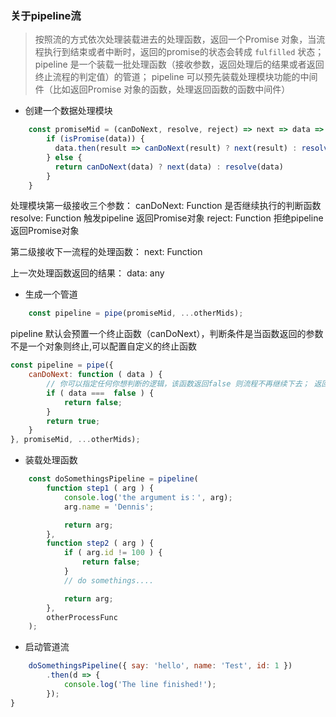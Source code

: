 ### 关于pipeline流
> 按照流的方式依次处理装载进去的处理函数，返回一个Promise 对象，当流程执行到结束或者中断时，返回的promise的状态会转成 `fulfilled` 状态；
pipeline 是一个装载一批处理函数（接收参数，返回处理后的结果或者返回终止流程的判定值）的管道；
pipeline 可以预先装载处理模块功能的中间件（比如返回Promise 对象的函数，处理返回函数的函数中间件）

* 创建一个数据处理模块
```js
    const promiseMid = (canDoNext, resolve, reject) => next => data => {
        if (isPromise(data)) {
          data.then(result => canDoNext(result) ? next(result) : resolve(result))
        } else {
          return canDoNext(data) ? next(data) : resolve(data)
        }
    }
```

处理模块第一级接收三个参数：
canDoNext: Function 是否继续执行的判断函数
resolve: Function  触发pipeline 返回Promise对象
reject: Function   拒绝pipeline 返回Promise对象

第二级接收下一流程的处理函数：
next: Function

上一次处理函数返回的结果：
data: any

* 生成一个管道

```js
    const pipeline = pipe(promiseMid, ...otherMids);
```

pipeline 默认会预置一个终止函数（canDoNext），判断条件是当函数返回的参数不是一个对象则终止,可以配置自定义的终止函数
```js
const pipeline = pipe({
    canDoNext: function ( data ) {
        // 你可以指定任何你想判断的逻辑，该函数返回false 则流程不再继续下去； 返回true 则继续执行；
        if ( data ===  false ) {
            return false;
        }
        return true;
    }
}, promiseMid, ...otherMids);
```

* 装载处理函数
```js
    const doSomethingsPipeline = pipeline(
        function step1 ( arg ) {
            console.log('the argument is：', arg);
            arg.name = 'Dennis';

            return arg;
        },
        function step2 ( arg ) {
            if ( arg.id != 100 ) {
                return false;
            }
            // do somethings....

            return arg;
        },
        otherProcessFunc
    );
```

* 启动管道流
```js
    doSomethingsPipeline({ say: 'hello', name: 'Test', id: 1 })
        .then(d => {
            console.log('The line finished!');
        });
}
```
